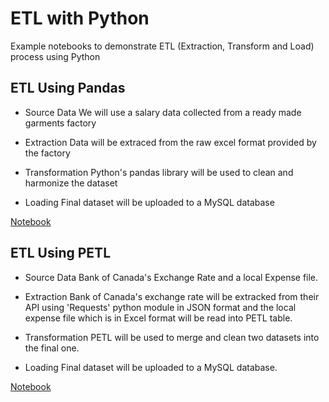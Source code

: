 # ETL with Python
Example notebooks to demonstrate ETL (Extraction, Transform and Load) process using Python

## ETL Using Pandas

* Source Data
We will use a salary data collected from a ready made garments factory

* Extraction
Data will be extraced from the raw excel format provided by the factory

* Transformation
Python's pandas library will be used to clean and harmonize the dataset

* Loading
Final dataset will be uploaded to a MySQL database

[Notebook](https://github.com/maahmudur/ETLwithPython/blob/fd7e0343c5a1e0afb3e8832d75c5ee5d717b8c9a/ETL_using_Pandas.ipynb)


## ETL Using PETL

* Source Data
Bank of Canada's Exchange Rate and a local Expense file.

* Extraction
Bank of Canada's exchange rate will be extracked from their API using 'Requests' python module in JSON format and the local expense file which is in Excel format will be read into PETL table.

* Transformation
PETL will be used to merge and clean two datasets into the final one.

* Loading
Final dataset will be uploaded to a MySQL database.

[Notebook](https://github.com/maahmudur/ETLwithPython/blob/fd7e0343c5a1e0afb3e8832d75c5ee5d717b8c9a/ETL_using_PETL.ipynb)